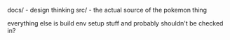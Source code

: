 docs/ - design thinking
src/ - the actual source of the pokemon thing

everything else is build env setup stuff and probably shouldn't be checked in?
